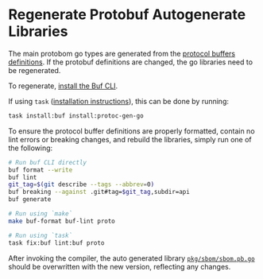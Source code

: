 # Regenerate Protobuf Autogenerate Libraries

The main protobom go types are generated from the [protocol buffers definitions](api/sbom.proto).
If the protobuf definitions are changed, the go libraries need to be regenerated.

To regenerate, [install the Buf CLI](https://buf.build/docs/installation).

If using `task` ([installation instructions](https://taskfile.dev/installation)), this can be done by running:

```bash
task install:buf install:protoc-gen-go
```

To ensure the protocol buffer definitions are properly formatted, contain no lint errors or breaking changes,
and rebuild the libraries, simply run one of the following:

```bash
# Run buf CLI directly
buf format --write
buf lint
git_tag=$(git describe --tags --abbrev=0)
buf breaking --against .git#tag=$git_tag,subdir=api
buf generate

# Run using `make`
make buf-format buf-lint proto

# Run using `task`
task fix:buf lint:buf proto
```

After invoking the compiler, the auto generated library [`pkg/sbom/sbom.pb.go`](../pkg/sbom/sbom.pb.go)
should be overwritten with the new version, reflecting any changes.
